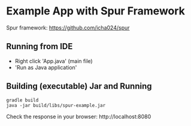 # Example App with Spur Framework

Spur framework: https://github.com/icha024/spur

## Running from IDE
- Right click 'App.java' (main file)
- 'Run as Java application'

## Building (executable) Jar and Running
```
gradle build
java -jar build/libs/spur-example.jar 
```

Check the response in your browser:
http://localhost:8080
